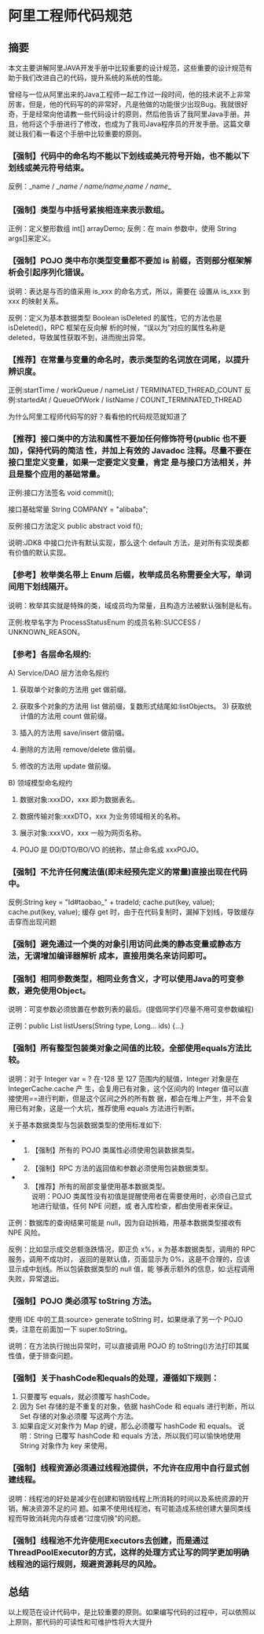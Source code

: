 # 阿里工程师代码规范
## 摘要
本文主要讲解阿里JAVA开发手册中比较重要的设计规范，这些重要的设计规范有助于我们改进自己的代码，提升系统的系统的性能。

曾经与一位从阿里出来的Java工程师一起工作过一段时间，他的技术说不上非常厉害，但是，他的代码写的的非常好，凡是他做的功能很少出现Bug。我就很好奇，于是经常向他请教一些代码设计的原则，然后他告诉了我阿里Java手册。并且，他将这个手册进行了修改，也成为了我司Java程序员的开发手册。这篇文章就让我们看一看这个手册中比较重要的原则。

### 【强制】代码中的命名均不能以下划线或美元符号开始，也不能以下划线或美元符号结束。

反例：\_name / \__name / $name / name_ / name$ / name__

### 【强制】类型与中括号紧挨相连来表示数组。

正例：定义整形数组 int[] arrayDemo; 反例：在 main 参数中，使用 String args[]来定义。



### 【强制】POJO 类中布尔类型变量都不要加 is 前缀，否则部分框架解析会引起序列化错误。

说明：表达是与否的值采用 is_xxx 的命名方式，所以，需要在 设置从 is_xxx 到 xxx 的映射关系。

反例：定义为基本数据类型 Boolean isDeleted 的属性，它的方法也是 isDeleted()，RPC 框架在反向解 析的时候，“误以为”对应的属性名称是 deleted，导致属性获取不到，进而抛出异常。



### 【推荐】在常量与变量的命名时，表示类型的名词放在词尾，以提升辨识度。

正例:startTime / workQueue / nameList / TERMINATED_THREAD_COUNT
反例:startedAt / QueueOfWork / listName / COUNT_TERMINATED_THREAD


为什么阿里工程师代码写的好？看看他的代码规范就知道了


### 【推荐】接口类中的方法和属性不要加任何修饰符号(public 也不要加)，保持代码的简洁 性，并加上有效的 Javadoc 注释。尽量不要在接口里定义变量，如果一定要定义变量，肯定 是与接口方法相关，并且是整个应用的基础常量。

正例:接口方法签名 void commit();

接口基础常量 String COMPANY = "alibaba";

反例:接口方法定义 public abstract void f();

说明:JDK8 中接口允许有默认实现，那么这个 default 方法，是对所有实现类都有价值的默认实现。



### 【参考】枚举类名带上 Enum 后缀，枚举成员名称需要全大写，单词间用下划线隔开。

说明：枚举其实就是特殊的类，域成员均为常量，且构造方法被默认强制是私有。

正例:枚举名字为 ProcessStatusEnum 的成员名称:SUCCESS / UNKNOWN_REASON。



### 【参考】各层命名规约:

A) Service/DAO 层方法命名规约
1) 获取单个对象的方法用 get 做前缀。

2) 获取多个对象的方法用 list 做前缀，复数形式结尾如:listObjects。 3) 获取统计值的方法用 count 做前缀。

4) 插入的方法用 save/insert 做前缀。

5) 删除的方法用 remove/delete 做前缀。

6) 修改的方法用 update 做前缀。

B) 领域模型命名规约

1) 数据对象:xxxDO，xxx 即为数据表名。

2) 数据传输对象:xxxDTO，xxx 为业务领域相关的名称。

3) 展示对象:xxxVO，xxx 一般为网页名称。

4) POJO 是 DO/DTO/BO/VO 的统称，禁止命名成 xxxPOJO。



### 【强制】不允许任何魔法值(即未经预先定义的常量)直接出现在代码中。

 反例:String key = "Id#taobao_" + tradeId;
  cache.put(key, value);
cache.put(key, value);
缓存 get 时，由于在代码复制时，漏掉下划线，导致缓存击穿而出现问题



### 【强制】避免通过一个类的对象引用访问此类的静态变量或静态方法，无谓增加编译器解析 成本，直接用类名来访问即可。



### 【强制】相同参数类型，相同业务含义，才可以使用Java的可变参数，避免使用Object。

说明：可变参数必须放置在参数列表的最后。(提倡同学们尽量不用可变参数编程)

正例：public List<User> listUsers(String type, Long... ids) {...}


### 【强制】所有整型包装类对象之间值的比较，全部使用equals方法比较。

说明：对于 Integer var = ? 在-128 至 127 范围内的赋值，Integer 对象是在 IntegerCache.cache 产 生，会复用已有对象，这个区间内的 Integer 值可以直接使用==进行判断，但是这个区间之外的所有数 据，都会在堆上产生，并不会复用已有对象，这是一个大坑，推荐使用 equals 方法进行判断。

关于基本数据类型与包装数据类型的使用标准如下:

- 1) 【强制】所有的 POJO 类属性必须使用包装数据类型。
- 2) 【强制】RPC 方法的返回值和参数必须使用包装数据类型。 
- 3) 【推荐】所有的局部变量使用基本数据类型。<br>
说明：POJO 类属性没有初值是提醒使用者在需要使用时，必须自己显式地进行赋值，任何 NPE 问题，或 者入库检查，都由使用者来保证。

正例：数据库的查询结果可能是 null，因为自动拆箱，用基本数据类型接收有 NPE 风险。

反例：比如显示成交总额涨跌情况，即正负 x%，x 为基本数据类型，调用的 RPC 服务，调用不成功时， 返回的是默认值，页面显示为 0%，这是不合理的，应该显示成中划线。所以包装数据类型的 null 值，能 够表示额外的信息，如:远程调用失败，异常退出。


### 【强制】POJO 类必须写 toString 方法。

使用 IDE 中的工具:source> generate toString 时，如果继承了另一个 POJO 类，注意在前面加一下 super.toString。

说明：在方法执行抛出异常时，可以直接调用 POJO 的 toString()方法打印其属性值，便于排查问题。

### 【强制】关于hashCode和equals的处理，遵循如下规则：

1) 只要覆写 equals，就必须覆写 hashCode。
2) 因为 Set 存储的是不重复的对象，依据 hashCode 和 equals 进行判断，所以 Set 存储的对象必须覆 写这两个方法。
3) 如果自定义对象作为 Map 的键，那么必须覆写 hashCode 和 equals。
说明：String 已覆写 hashCode 和 equals 方法，所以我们可以愉快地使用 String 对象作为 key 来使用。

### 【强制】线程资源必须通过线程池提供，不允许在应用中自行显式创建线程。

说明：线程池的好处是减少在创建和销毁线程上所消耗的时间以及系统资源的开销，解决资源不足的问 题。如果不使用线程池，有可能造成系统创建大量同类线程而导致消耗完内存或者“过度切换”的问题。

### 【强制】线程池不允许使用Executors去创建，而是通过ThreadPoolExecutor的方式，这样的处理方式让写的同学更加明确线程池的运行规则，规避资源耗尽的风险。

## 总结
以上规范在设计代码中，是比较重要的原则。如果编写代码的过程中，可以依照以上原则，那代码的可读性和可维护性将大大提升

